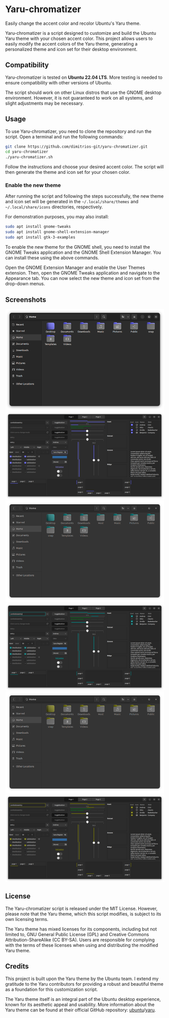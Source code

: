 # Yaru-chromatizer
Easily change the accent color and recolor Ubuntu's Yaru theme.

Yaru-chromatizer is a script designed to customize and build the Ubuntu Yaru
theme with your chosen accent color. This project allows users to easily modify
the accent colors of the Yaru theme, generating a personalized theme and icon
set for their desktop environment.

## Compatibility
Yaru-chromatizer is tested on **Ubuntu 22.04 LTS**. More testing is needed to
ensure compatibility with other versions of Ubuntu.

The script should work on other Linux distros that use the GNOME desktop
environment. However, it is not guaranteed to work on all systems, and slight
adjustments may be necessary.

## Usage
To use Yaru-chromatizer, you need to clone the repository and run the script.
Open a terminal and run the following commands:

```bash
git clone https://github.com/dimitrios-git/yaru-chromatizer.git
cd yaru-chromatizer
./yaru-chromatizer.sh
```

Follow the instructions and choose your desired accent color. The script will
then generate the theme and icon set for your chosen color.

### Enable the new theme
After running the script and following the steps successfully, the new theme
and icon set will be generated in the `~/.local/share/themes` and
`~/.local/share/icons` directories, respectively.

For demonstration purposes, you may also install:
```bash
sudo apt install gnome-tweaks
sudo apt install gnome-shell-extension-manager
sudo apt install gtk-3-examples
```

To enable the new theme for the GNOME shell, you need to install the GNOME
Tweaks application and the GNOME Shell Extension Manager. You can install these
using the above commands.

Open the GNOME Extension Manager and enable the User Themes extension. Then,
open the GNOME Tweaks application and navigate to the Appearance tab. You can
now select the new theme and icon set from the drop-down menus.

## Screenshots
![Yaru-chromatizer](assets/images/Files-blue.png)
![Yaru-chromatizer](assets/images/gtk3-widget-factory-blue.png)
![Yaru-chromatizer](assets/images/Files-cyan.png)
![Yaru-chromatizer](assets/images/gtk3-widget-factory-cyan.png)
![Yaru-chromatizer](assets/images/Files-yellow.png)
![Yaru-chromatizer](assets/images/gtk3-widget-factory-yellow.png)

## License
The Yaru-chromatizer script is released under the MIT License. However, please
note that the Yaru theme, which this script modifies, is subject to its own
licensing terms.

The Yaru theme has mixed licenses for its components, including but not limited
to, GNU General Public License (GPL) and Creative Commons
Attribution-ShareAlike (CC BY-SA). Users are responsible for complying with the
terms of these licenses when using and distributing the modified Yaru theme.

## Credits
This project is built upon the Yaru theme by the Ubuntu team. I extend my
gratitude to the Yaru contributors for providing a robust and beautiful theme as
a foundation for this customization script.

The Yaru theme itself is an integral part of the Ubuntu desktop experience,
known for its aesthetic appeal and usability. More information about the Yaru
theme can be found at their official GitHub repository:
[ubuntu](https://github.com/ubuntu)/[yaru](https://github.com/ubuntu/yaru).
